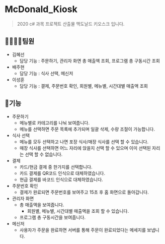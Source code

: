 # McDonald_Kiosk
> 2020 c# 과목 프로젝트 산출물 맥도날드 키오스크 입니다.

## 👨‍💼👩‍💼팀원
- 김혜선
  - 담당 기능 : 주문하기, 관리자 화면 총 매출액 조회, 프로그램 총 구동시간 조회
- 배주현
  - 담당 기능 : 식사 선택, 메신저
- 이성훈
  - 담당 기능 : 결제, 주문번호 확인, 회원별, 메뉴별, 시간대별 매출액 조회

## 📝기능
+ 주문하기
  + 메뉴별로 카테고리를 나눠 보여줍니다.
  + 메뉴를 선택하면 주문 목록에 추가되며 일괄 삭제, 수량 조절이 가능합니다.
+ 식사 선택
  + 메뉴를 모두 선택하고 나면 포장 식사/매장 식사를 선택 할 수 있습니다. 
  + 매장 식사를 선택하면 어느 자리에 앉을지 선택 할 수 있으며 이미 선택된 자리는 선택 할 수 없습니다.
+ 결제
  + 카드/현금 결제 중 한가지를 선택합니다.
  + 카드 결제를 QR코드 인식으로 대체하였습니다.
  + 현급 결제를 바코드 인식으로 대체하였습니다.
+ 주문번호 확인
  + 결제가 완료되면 주문번호를 보여주고 15초 후 홈 화면으로 돌아갑니다.
+ 관리자 화면
  + 총 매출액을 보여줍니다.
    + 회원별, 메뉴별, 시간대별 매출액을 조회 할 수 있습니다.
  + 프로그램 총 구동시간을 보여줍니다.
+ 메신저
  + 사용자가 주문을 완료하면 서버를 통해 주문이 완료되었다는 메세지를 보냅니다.
